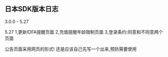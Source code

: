 ##  日本SDK版本日志

3.0.0 - 5.27

5.27
1,更新IDFA提醒页面
2,充值提醒年龄限制页面
3,登录条约:同意和不同意两个页面

公告页面采用网页的形式!
还是应该自己先写一个出来,预防需要使用









